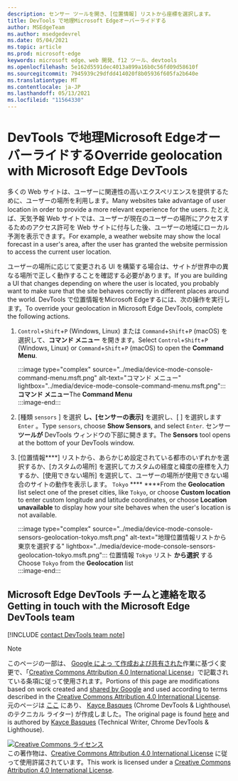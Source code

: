 ```yaml
---
description: センサー ツールを開き、[位置情報] リストから座標を選択します。
title: DevTools で地理Microsoft Edgeオーバーライドする
author: MSEdgeTeam
ms.author: msedgedevrel
ms.date: 05/04/2021
ms.topic: article
ms.prod: microsoft-edge
keywords: microsoft edge、web 開発、f12 ツール、devtools
ms.openlocfilehash: 5e162d5591dec4013a899a16b0c56fd09d58610f
ms.sourcegitcommit: 7945939c29dfdd414020f8b05936f605fa2b640e
ms.translationtype: MT
ms.contentlocale: ja-JP
ms.lasthandoff: 05/13/2021
ms.locfileid: "11564330"
---
```

<!-- Copyright Kayce Basques 

   Licensed under the Apache License, Version 2.0 (the "License");
   you may not use this file except in compliance with the License.
   You may obtain a copy of the License at

       https://www.apache.org/licenses/LICENSE-2.0

   Unless required by applicable law or agreed to in writing, software
   distributed under the License is distributed on an "AS IS" BASIS,
   WITHOUT WARRANTIES OR CONDITIONS OF ANY KIND, either express or implied.
   See the License for the specific language governing permissions and
   limitations under the License.  -->
# <a name="override-geolocation-with-microsoft-edge-devtools"></a><span data-ttu-id="d924d-104">DevTools で地理Microsoft Edgeオーバーライドする</span><span class="sxs-lookup"><span data-stu-id="d924d-104">Override geolocation with Microsoft Edge DevTools</span></span>  

<span data-ttu-id="d924d-105">多くの Web サイトは、ユーザーに関連性の高いエクスペリエンスを提供するために、ユーザーの場所を利用します。</span><span class="sxs-lookup"><span data-stu-id="d924d-105">Many websites take advantage of user location in order to provide a more relevant experience for the users.</span></span>  <span data-ttu-id="d924d-106">たとえば、天気予報 Web サイトでは、ユーザーが現在のユーザーの場所にアクセスするためのアクセス許可を Web サイトに付与した後、ユーザーの地域にローカル予測を表示できます。</span><span class="sxs-lookup"><span data-stu-id="d924d-106">For example, a weather website may show the local forecast in a user's area, after the user has granted the website permission to access the current user location.</span></span>  

<!--todo: add link to user location section when available -->  

<span data-ttu-id="d924d-107">ユーザーの場所に応じて変更される UI を構築する場合は、サイトが世界中の異なる場所で正しく動作することを確認する必要があります。</span><span class="sxs-lookup"><span data-stu-id="d924d-107">If you are building a UI that changes depending on where the user is located, you probably want to make sure that the site behaves correctly in different places around the world.</span></span>  <span data-ttu-id="d924d-108">DevTools で位置情報をMicrosoft Edgeするには、次の操作を実行します。</span><span class="sxs-lookup"><span data-stu-id="d924d-108">To override your geolocation in Microsoft Edge DevTools, complete the following actions.</span></span>  

1.  <span data-ttu-id="d924d-109">`Control`+`Shift`+`P` \(Windows, Linux\) または `Command`+`Shift`+`P` \(macOS\) を選択して、**コマンド メニュー** を開きます。</span><span class="sxs-lookup"><span data-stu-id="d924d-109">Select `Control`+`Shift`+`P` \(Windows, Linux\) or `Command`+`Shift`+`P` \(macOS\) to open the **Command Menu**.</span></span>  
    
    :::image type="complex" source="../media/device-mode-console-command-menu.msft.png" alt-text="コマンド メニュー" lightbox="../media/device-mode-console-command-menu.msft.png":::
       <span data-ttu-id="d924d-111">**コマンド メニュー**</span><span class="sxs-lookup"><span data-stu-id="d924d-111">The **Command Menu**</span></span>  
    :::image-end:::  
    
1.  <span data-ttu-id="d924d-112">[種類 `sensors` ] を選択 **し、[センサーの表示]** を選択し、[ ] を選択します `Enter` 。</span><span class="sxs-lookup"><span data-stu-id="d924d-112">Type `sensors`, choose **Show Sensors**, and select `Enter`.</span></span>  <span data-ttu-id="d924d-113">センサー **ツールが** DevTools ウィンドウの下部に開きます。</span><span class="sxs-lookup"><span data-stu-id="d924d-113">The **Sensors** tool opens at the bottom of your DevTools window.</span></span>  
1.  <span data-ttu-id="d924d-114">[位置情報\*\*\*\*] リストから、あらかじめ設定されている都市のいずれかを選択するか、[カスタムの場所] を選択してカスタムの経度と緯度の座標を入力するか、[使用できない場所] を選択して、ユーザーの場所が使用できない場合のサイトの動作を表示します。 `Tokyo` \*\*\*\* \*\*\*\*</span><span class="sxs-lookup"><span data-stu-id="d924d-114">From the **Geolocation** list select one of the preset cities, like `Tokyo`, or choose **Custom location** to enter custom longitude and latitude coordinates, or choose **Location unavailable** to display how your site behaves when the user's location is not available.</span></span>  
    
    :::image type="complex" source="../media/device-mode-console-sensors-geolocation-tokyo.msft.png" alt-text="地理位置情報リストから東京を選択する" lightbox="../media/device-mode-console-sensors-geolocation-tokyo.msft.png":::
       <span data-ttu-id="d924d-116">位置情報 `Tokyo` リスト **から選択** する</span><span class="sxs-lookup"><span data-stu-id="d924d-116">Choose `Tokyo` from the **Geolocation** list</span></span>  
    :::image-end:::  
    
## <a name="getting-in-touch-with-the-microsoft-edge-devtools-team"></a><span data-ttu-id="d924d-117">Microsoft Edge DevTools チームと連絡を取る</span><span class="sxs-lookup"><span data-stu-id="d924d-117">Getting in touch with the Microsoft Edge DevTools team</span></span>

[!INCLUDE [contact DevTools team note](../includes/contact-devtools-team-note.md)]  

<!-- links -->  

<!--[WebFundamentalsNativeHardwareUserLocationIndex]: /web/fundamentals/native-hardware/user-location/index "User Location"  -->  

> [!NOTE]
> <span data-ttu-id="d924d-118">このページの一部は、 [Google によっ て作成および共有された][GoogleSitePolicies]作業に基づく変更で、「[Creative Commons Attribution 4.0 International License][CCA4IL]」で記載されている条項に従って使用されます。</span><span class="sxs-lookup"><span data-stu-id="d924d-118">Portions of this page are modifications based on work created and [shared by Google][GoogleSitePolicies] and used according to terms described in the [Creative Commons Attribution 4.0 International License][CCA4IL].</span></span>  
> <span data-ttu-id="d924d-119">元のページは [ここ](https://developers.google.com/web/tools/chrome-devtools/device-mode/geolocation) にあり、 [Kayce Basques][KayceBasques] \(Chrome DevTools \& Lighthouse\ のテクニカル ライター) が作成しました。</span><span class="sxs-lookup"><span data-stu-id="d924d-119">The original page is found [here](https://developers.google.com/web/tools/chrome-devtools/device-mode/geolocation) and is authored by [Kayce Basques][KayceBasques] \(Technical Writer, Chrome DevTools \& Lighthouse\).</span></span>  

[![Creative Commons ライセンス][CCby4Image]][CCA4IL]  
<span data-ttu-id="d924d-121">この著作物は、[Creative Commons Attribution 4.0 International License][CCA4IL] に従って使用許諾されています。</span><span class="sxs-lookup"><span data-stu-id="d924d-121">This work is licensed under a [Creative Commons Attribution 4.0 International License][CCA4IL].</span></span>  

[CCA4IL]: https://creativecommons.org/licenses/by/4.0  
[CCby4Image]: https://i.creativecommons.org/l/by/4.0/88x31.png  
[GoogleSitePolicies]: https://developers.google.com/terms/site-policies  
[KayceBasques]: https://developers.google.com/web/resources/contributors#kayce-basques  
